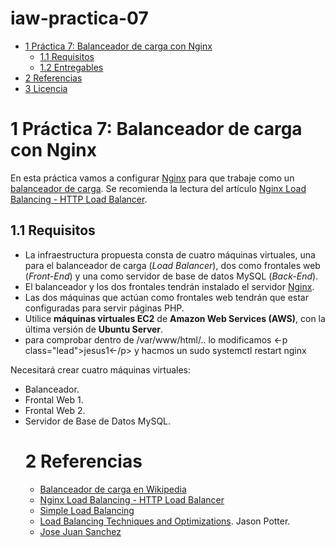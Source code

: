 # iaw-practica-07
<ul>
<li><a href="#práctica-7-balanceador-de-carga-con-nginx"><span class="toc-section-number">1</span> Práctica 7: Balanceador de carga con Nginx</a><ul>
<li><a href="#requisitos"><span class="toc-section-number">1.1</span> Requisitos</a></li>
<li><a href="#entregables"><span class="toc-section-number">1.2</span> Entregables</a></li>
</ul></li>
<li><a href="#referencias"><span class="toc-section-number">2</span> Referencias</a></li>
<li><a href="#licencia"><span class="toc-section-number">3</span> Licencia</a></li>
</ul>
</nav>

<h1 id="práctica-7-balanceador-de-carga-con-nginx"><span class="header-section-number">1</span> Práctica 7: Balanceador de carga con Nginx</h1>
<p>En esta práctica vamos a configurar <a href="https://nginx.org">Nginx</a> para que trabaje como un <a href="https://es.wikipedia.org/wiki/Balanceador_de_carga">balanceador de carga</a>. Se recomienda la lectura del artículo <a href="https://www.nginx.com/resources/admin-guide/load-balancer/">Nginx Load Balancing - HTTP Load Balancer</a>.</p>
<h2 id="requisitos"><span class="header-section-number">1.1</span> Requisitos</h2>
<ul>
<li>La infraestructura propuesta consta de cuatro máquinas virtuales, una para el balanceador de carga (<em>Load Balancer</em>), dos como frontales web (<em>Front-End</em>) y una como servidor de base de datos MySQL (<em>Back-End</em>).</li>
<li>El balanceador y los dos frontales tendrán instalado el servidor <a href="https://nginx.org">Nginx</a>.</li>
<li>Las dos máquinas que actúan como frontales web tendrán que estar configuradas para servir páginas PHP.</li>
<li>Utilice <strong>máquinas virtuales EC2</strong> de <strong>Amazon Web Services (AWS)</strong>, con la última versión de <strong>Ubuntu Server</strong>.</li>
<li>para comprobar dentro de /var/www/html/.. lo modificamos  <-p class="lead">jesus1<-/p>  y hacmos un sudo systemctl restart nginx</li>
</ul>
<p>Necesitará crear cuatro máquinas virtuales:</p>
<ul>
<li>Balanceador.</li>
<li>Frontal Web 1.</li>
<li>Frontal Web 2.</li>
<li>Servidor de Base de Datos MySQL.</li>
<h1 id="referencias"><span class="header-section-number">2</span> Referencias</h1>
<ul>
<li><a href="https://es.wikipedia.org/wiki/Balanceador_de_carga">Balanceador de carga en Wikipedia</a></li>
<li><a href="https://www.nginx.com/resources/admin-guide/load-balancer/">Nginx Load Balancing - HTTP Load Balancer</a></li>
<li><a href="https://www.nginx.com/resources/wiki/start/topics/examples/loadbalanceexample/">Simple Load Balancing</a></li>
<li><a href="https://www.liquidweb.com/kb/load-balancing-techniques-optimizations/">Load Balancing Techniques and Optimizations</a>. Jason Potter.</li>
  <li><a href="https://josejuansanchez.org/iaw/practica-07/index.html">Jose Juan Sanchez</a></li>
</ul>

